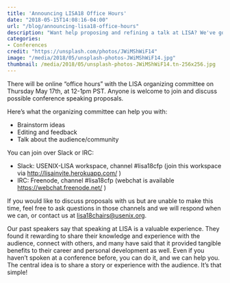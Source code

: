 ```yaml
---
title: 'Announcing LISA18 Office Hours'
date: "2018-05-15T14:08:16-04:00"
url: "/blog/announcing-lisa18-office-hours"
description: "Want help proposing and refining a talk at LISA? We've got you."
categories:
- Conferences
credit: "https://unsplash.com/photos/JWiMShWiF14"
image: "/media/2018/05/unsplash-photos-JWiMShWiF14.jpg"
thumbnail: /media/2018/05/unsplash-photos-JWiMShWiF14.tn-256x256.jpg
---
```

There will be online “office hours” with the LISA organizing committee on Thursday May 17th, at 12-1pm PST. Anyone is welcome to join and discuss possible conference speaking proposals.

<!--more-->

Here’s what the organizing committee can help you with:

- Brainstorm ideas
- Editing and feedback
- Talk about the audience/community

You can join over Slack or IRC:

- Slack: USENIX-LISA workspace, channel #lisa18cfp (join this workspace via http://lisainvite.herokuapp.com/ )
- IRC: Freenode, channel #lisa18cfp (webchat is available https://webchat.freenode.net/ )

If you would like to discuss proposals with us but are unable to make this time, feel free to ask questions in those channels and we will respond when we can, or contact us at lisa18chairs@usenix.org.

Our past speakers say that speaking at LISA is a valuable experience. They found it rewarding to share their knowledge and experience with the audience, connect with others, and many have said that it provided tangible benefits to their career and personal development as well. Even if you haven’t spoken at a conference before, you can do it, and we can help you. The central idea is to share a story or experience with the audience. It’s that simple!

